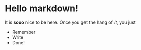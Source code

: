 # Hello markdown!

It is **sooo** nice to be here.
Once you get the hang of *it*, you just
* Remember
* Write
* Done!
